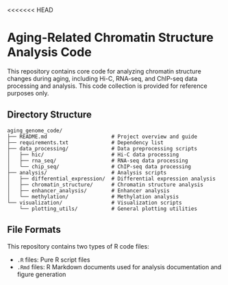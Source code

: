 <<<<<<< HEAD
# Aging-Related Chromatin Structure Analysis Code

This repository contains core code for analyzing chromatin structure changes during aging, including Hi-C, RNA-seq, and ChIP-seq data processing and analysis. This code collection is provided for reference purposes only.

## Directory Structure

```
aging_genome_code/
├── README.md                     # Project overview and guide
├── requirements.txt              # Dependency list
├── data_processing/              # Data preprocessing scripts
│   ├── hic/                      # Hi-C data processing
│   ├── rna_seq/                  # RNA-seq data processing
│   └── chip_seq/                 # ChIP-seq data processing
├── analysis/                     # Analysis scripts
│   ├── differential_expression/  # Differential expression analysis
│   ├── chromatin_structure/      # Chromatin structure analysis
│   ├── enhancer_analysis/        # Enhancer analysis
│   └── methylation/              # Methylation analysis
└── visualization/                # Visualization scripts
    └── plotting_utils/           # General plotting utilities
```

## File Formats

This repository contains two types of R code files:
- `.R` files: Pure R script files
- `.Rmd` files: R Markdown documents used for analysis documentation and figure generation




